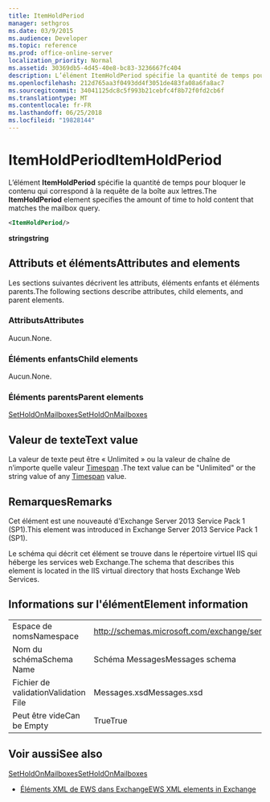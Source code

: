 ```yaml
---
title: ItemHoldPeriod
manager: sethgros
ms.date: 03/9/2015
ms.audience: Developer
ms.topic: reference
ms.prod: office-online-server
localization_priority: Normal
ms.assetid: 30369db5-4d45-40e8-bc83-3236667fc404
description: L’élément ItemHoldPeriod spécifie la quantité de temps pour bloquer le contenu qui correspond à la requête de la boîte aux lettres.
ms.openlocfilehash: 212d765aa3f0493dd4f3051de483fa08a6fa8ac7
ms.sourcegitcommit: 34041125dc8c5f993b21cebfc4f8b72f0fd2cb6f
ms.translationtype: MT
ms.contentlocale: fr-FR
ms.lasthandoff: 06/25/2018
ms.locfileid: "19828144"
---
```

# <a name="itemholdperiod"></a><span data-ttu-id="1f168-103">ItemHoldPeriod</span><span class="sxs-lookup"><span data-stu-id="1f168-103">ItemHoldPeriod</span></span>

<span data-ttu-id="1f168-104">L’élément **ItemHoldPeriod** spécifie la quantité de temps pour bloquer le contenu qui correspond à la requête de la boîte aux lettres.</span><span class="sxs-lookup"><span data-stu-id="1f168-104">The **ItemHoldPeriod** element specifies the amount of time to hold content that matches the mailbox query.</span></span> 
  
```XML
<ItemHoldPeriod/>
```

 <span data-ttu-id="1f168-105">**string**</span><span class="sxs-lookup"><span data-stu-id="1f168-105">**string**</span></span>
## <a name="attributes-and-elements"></a><span data-ttu-id="1f168-106">Attributs et éléments</span><span class="sxs-lookup"><span data-stu-id="1f168-106">Attributes and elements</span></span>

<span data-ttu-id="1f168-107">Les sections suivantes décrivent les attributs, éléments enfants et éléments parents.</span><span class="sxs-lookup"><span data-stu-id="1f168-107">The following sections describe attributes, child elements, and parent elements.</span></span>
  
### <a name="attributes"></a><span data-ttu-id="1f168-108">Attributs</span><span class="sxs-lookup"><span data-stu-id="1f168-108">Attributes</span></span>

<span data-ttu-id="1f168-109">Aucun.</span><span class="sxs-lookup"><span data-stu-id="1f168-109">None.</span></span>
  
### <a name="child-elements"></a><span data-ttu-id="1f168-110">Éléments enfants</span><span class="sxs-lookup"><span data-stu-id="1f168-110">Child elements</span></span>

<span data-ttu-id="1f168-111">Aucun.</span><span class="sxs-lookup"><span data-stu-id="1f168-111">None.</span></span>
  
### <a name="parent-elements"></a><span data-ttu-id="1f168-112">Éléments parents</span><span class="sxs-lookup"><span data-stu-id="1f168-112">Parent elements</span></span>

[<span data-ttu-id="1f168-113">SetHoldOnMailboxes</span><span class="sxs-lookup"><span data-stu-id="1f168-113">SetHoldOnMailboxes</span></span>](setholdonmailboxes.md)
  
## <a name="text-value"></a><span data-ttu-id="1f168-114">Valeur de texte</span><span class="sxs-lookup"><span data-stu-id="1f168-114">Text value</span></span>

<span data-ttu-id="1f168-115">La valeur de texte peut être « Unlimited » ou la valeur de chaîne de n’importe quelle valeur [Timespan](http://msdn.microsoft.com/en-us/library/1ecy8h51%28v=vs.110%29.aspx) .</span><span class="sxs-lookup"><span data-stu-id="1f168-115">The text value can be "Unlimited" or the string value of any [Timespan](http://msdn.microsoft.com/en-us/library/1ecy8h51%28v=vs.110%29.aspx) value.</span></span> 
  
## <a name="remarks"></a><span data-ttu-id="1f168-116">Remarques</span><span class="sxs-lookup"><span data-stu-id="1f168-116">Remarks</span></span>

<span data-ttu-id="1f168-117">Cet élément est une nouveauté d'Exchange Server 2013 Service Pack 1 (SP1).</span><span class="sxs-lookup"><span data-stu-id="1f168-117">This element was introduced in Exchange Server 2013 Service Pack 1 (SP1).</span></span>
  
<span data-ttu-id="1f168-118">Le schéma qui décrit cet élément se trouve dans le répertoire virtuel IIS qui héberge les services web Exchange.</span><span class="sxs-lookup"><span data-stu-id="1f168-118">The schema that describes this element is located in the IIS virtual directory that hosts Exchange Web Services.</span></span>
  
## <a name="element-information"></a><span data-ttu-id="1f168-119">Informations sur l'élément</span><span class="sxs-lookup"><span data-stu-id="1f168-119">Element information</span></span>

|||
|:-----|:-----|
|<span data-ttu-id="1f168-120">Espace de noms</span><span class="sxs-lookup"><span data-stu-id="1f168-120">Namespace</span></span>  <br/> |http://schemas.microsoft.com/exchange/services/2006/messages  <br/> |
|<span data-ttu-id="1f168-121">Nom du schéma</span><span class="sxs-lookup"><span data-stu-id="1f168-121">Schema Name</span></span>  <br/> |<span data-ttu-id="1f168-122">Schéma Messages</span><span class="sxs-lookup"><span data-stu-id="1f168-122">Messages schema</span></span>  <br/> |
|<span data-ttu-id="1f168-123">Fichier de validation</span><span class="sxs-lookup"><span data-stu-id="1f168-123">Validation File</span></span>  <br/> |<span data-ttu-id="1f168-124">Messages.xsd</span><span class="sxs-lookup"><span data-stu-id="1f168-124">Messages.xsd</span></span>  <br/> |
|<span data-ttu-id="1f168-125">Peut être vide</span><span class="sxs-lookup"><span data-stu-id="1f168-125">Can be Empty</span></span>  <br/> |<span data-ttu-id="1f168-126">True</span><span class="sxs-lookup"><span data-stu-id="1f168-126">True</span></span>  <br/> |
   
## <a name="see-also"></a><span data-ttu-id="1f168-127">Voir aussi</span><span class="sxs-lookup"><span data-stu-id="1f168-127">See also</span></span>



[<span data-ttu-id="1f168-128">SetHoldOnMailboxes</span><span class="sxs-lookup"><span data-stu-id="1f168-128">SetHoldOnMailboxes</span></span>](setholdonmailboxes.md)


- [<span data-ttu-id="1f168-129">Éléments XML de EWS dans Exchange</span><span class="sxs-lookup"><span data-stu-id="1f168-129">EWS XML elements in Exchange</span></span>](ews-xml-elements-in-exchange.md)

